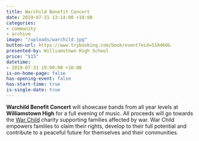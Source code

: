 ```yaml
---
title: Warchild Benefit Concert
date: 2019-07-31 13:14:00 +10:00
categories:
- community
- archive
image: "/uploads/warchild.jpg"
button-url: https://www.trybooking.com/book/event?eid=518460&
presented-by: Williamstown High School
price: "$15"
datetime:
- 2019-07-31 19:00:00 +10:00
is-on-home-page: false
has-opening-event: false
has-start-time: true
is-single-date: true
---
```


**Warchild Benefit Concert** will showcase bands from all year levels at **Williamstown High** for a full evening of music. All proceeds will go towards the [War Child](https://www.warchild.org/) charity supporting families affected by war. War Child empowers families to claim their rights, develop to their full potential and contribute to a peaceful future for themselves and their communities. 